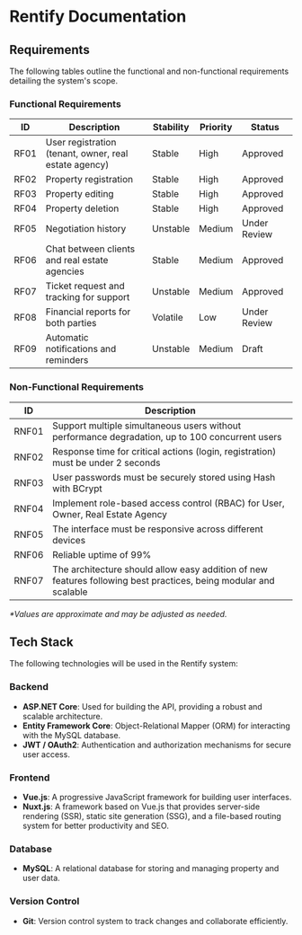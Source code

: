 # Rentify Documentation

## Requirements

The following tables outline the functional and non-functional requirements detailing the system's scope.

### Functional Requirements

| ID   | Description                                           | Stability | Priority | Status       |
| ---- | ----------------------------------------------------- | --------- | -------- | ------------ |
| RF01 | User registration (tenant, owner, real estate agency) | Stable    | High     | Approved     |
| RF02 | Property registration                                 | Stable    | High     | Approved     |
| RF03 | Property editing                                      | Stable    | High     | Approved     |
| RF04 | Property deletion                                     | Stable    | High     | Approved     |
| RF05 | Negotiation history                                   | Unstable  | Medium   | Under Review |
| RF06 | Chat between clients and real estate agencies         | Stable    | Medium   | Approved     |
| RF07 | Ticket request and tracking for support               | Unstable  | Medium   | Approved     |
| RF08 | Financial reports for both parties                    | Volatile  | Low      | Under Review |
| RF09 | Automatic notifications and reminders                 | Unstable  | Medium   | Draft        |

### Non-Functional Requirements

| ID    | Description                                                                                                      |
| ----- | ---------------------------------------------------------------------------------------------------------------- |
| RNF01 | Support multiple simultaneous users without performance degradation, up to 100 concurrent users                  |
| RNF02 | Response time for critical actions (login, registration) must be under 2 seconds                                 |
| RNF03 | User passwords must be securely stored using Hash with BCrypt                                                    |
| RNF04 | Implement role-based access control (RBAC) for User, Owner, Real Estate Agency                                   |
| RNF05 | The interface must be responsive across different devices                                                        |
| RNF06 | Reliable uptime of 99%                                                                                           |
| RNF07 | The architecture should allow easy addition of new features following best practices, being modular and scalable |

_\*Values are approximate and may be adjusted as needed._

## Tech Stack

The following technologies will be used in the Rentify system:

### Backend

- **ASP.NET Core**: Used for building the API, providing a robust and scalable architecture.
- **Entity Framework Core**: Object-Relational Mapper (ORM) for interacting with the MySQL database.
- **JWT / OAuth2**: Authentication and authorization mechanisms for secure user access.

### Frontend

- **Vue.js**: A progressive JavaScript framework for building user interfaces.
- **Nuxt.js**: A framework based on Vue.js that provides server-side rendering (SSR), static site generation (SSG), and a file-based routing system for better productivity and SEO.

### Database

- **MySQL**: A relational database for storing and managing property and user data.

### Version Control

- **Git**: Version control system to track changes and collaborate efficiently.
